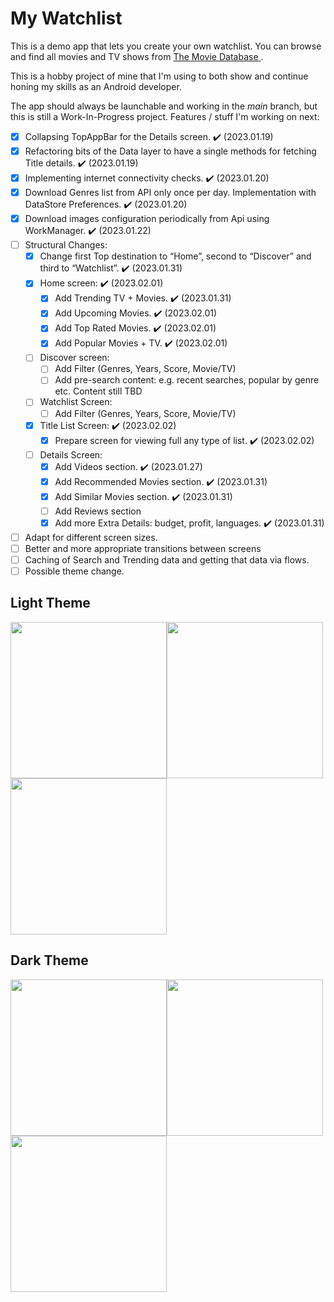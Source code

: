 # My Watchlist
This is a demo app that lets you create your own watchlist. You can browse and find all movies and TV shows from [The Movie Database ](https://www.themoviedb.org/ "The Movie Database").

This is a hobby project of mine that I'm using to both show and continue honing my skills as an Android developer.

The app should always be launchable and working in the *main* branch, but this is still a Work-In-Progress project. Features / stuff I'm working on next:
- [x] Collapsing TopAppBar for the Details screen. :heavy_check_mark: (2023.01.19) 
- [x] Refactoring bits of the Data layer to have a single methods for fetching Title details. :heavy_check_mark: (2023.01.19) 
- [x] Implementing internet connectivity checks. :heavy_check_mark: (2023.01.20) 
- [x] Download Genres list from API only once per day. Implementation with DataStore Preferences. :heavy_check_mark: (2023.01.20) 
- [x] Download images configuration periodically from Api using WorkManager. :heavy_check_mark: (2023.01.22) 
- [ ] Structural Changes:
	- [x]	Change first Top destination to “Home”, second to “Discover” and third to “Watchlist”. :heavy_check_mark: (2023.01.31)
	- [x]	Home screen: :heavy_check_mark: (2023.02.01)
		- [x]	Add Trending TV + Movies. :heavy_check_mark: (2023.01.31)
		- [x]	Add Upcoming Movies. :heavy_check_mark: (2023.02.01)
		- [x]	Add Top Rated Movies. :heavy_check_mark: (2023.02.01)
		- [x]	Add Popular Movies + TV. :heavy_check_mark: (2023.02.01)
	- [ ]	Discover screen:
		- [ ]	Add Filter (Genres, Years, Score, Movie/TV)
		- [ ]	Add pre-search content: e.g. recent searches, popular by genre etc. Content still TBD
	- [ ]	Watchlist Screen: 
		- [ ]	Add Filter (Genres, Years, Score, Movie/TV)
	- [x]	Title List Screen: :heavy_check_mark: (2023.02.02)
		- [x]	Prepare screen for viewing full any type of list. :heavy_check_mark: (2023.02.02)
	- [ ]	Details Screen:
		- [x] 	Add Videos section. :heavy_check_mark: (2023.01.27) 
		- [x]	Add Recommended Movies section. :heavy_check_mark: (2023.01.31)
		- [x]	Add Similar Movies section. :heavy_check_mark: (2023.01.31)
		- [ ]	Add Reviews section
		- [x] 	Add more Extra Details: budget, profit, languages. :heavy_check_mark: (2023.01.31)
- [ ] Adapt for different screen sizes. 
- [ ] Better and more appropriate transitions between screens
- [ ] Caching of Search and Trending data and getting that data via flows.
- [ ] Possible theme change.

## Light Theme

<img src="https://user-images.githubusercontent.com/34347984/212759648-903e3147-7f9e-4968-9157-9e17c34b5890.jpg" width="250"/><img src="https://user-images.githubusercontent.com/34347984/212759652-24d1ff71-e1b6-4a66-afbd-84f7acf22e03.jpg" width="250"/><img src="https://user-images.githubusercontent.com/34347984/212759654-89df1db2-86fa-44fe-8d12-3920741d41da.jpg" width="250"/>

## Dark Theme

<img src="https://user-images.githubusercontent.com/34347984/212759656-f43ab28d-1bcb-49a1-9d6e-c1ca95c9b675.jpg" width="250"/><img src="https://user-images.githubusercontent.com/34347984/212759657-208b6432-0a00-4edf-bd7f-94dab7c96bc0.jpg" width="250"/><img src="https://user-images.githubusercontent.com/34347984/212759660-ede99931-6aac-4f32-86c8-be35219c9b5a.jpg" width="250"/>
